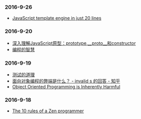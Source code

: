 ### 2016-9-26<br />
+ [JavaScript template engine in just 20 lines](http://krasimirtsonev.com/blog/article/Javascript-template-engine-in-just-20-line)<br />

### 2016-9-20<br />
+ [深入理解JavaScript原型：prototype,__proto__和constructor](http://ihardcoder.github.io/js/2015/09/09/%E6%B7%B1%E5%85%A5%E7%90%86%E8%A7%A3JavaScript%E5%8E%9F%E5%9E%8B%EF%BC%9Aprototype,__proto__%E5%92%8Cconstructor.html)<br />
+ [编程的智慧](http://www.yinwang.org/blog-cn/2015/11/21/programming-philosophy)<br />

### 2016-9-19<br />
+ [测试的道理](http://www.yinwang.org/blog-cn/2016/09/14/tests)<br />
+ [面向对象编程的弊端是什么？ - invalid s 的回答 - 知乎](https://www.zhihu.com/question/20275578/answer/26577791)<br />
+ [Object Oriented Programming is Inherently Harmful](http://harmful.cat-v.org/software/OO_programming/)<br />

### 2016-9-18<br />
+ [The 10 rules of a Zen programmer](https://www.grobmeier.de/the-10-rules-of-a-zen-programmer-03022012.html)<br />